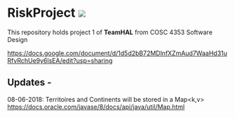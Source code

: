 # RiskProject ![](https://travis-ci.com/AlexMilligan/RiskProject.svg?token=w9mHzsjxCWQjxg31ooki&branch=master)<br>
This repository holds project 1 of **TeamHAL** from COSC 4353 Software Design

https://docs.google.com/document/d/1d5d2bB72MDlnfXZmAud7WaaHd31uRfvRchUe9y6lsEA/edit?usp=sharing


Updates - 
-----------------
08-06-2018: Territoires and Continents will be stored in a Map<k,v> https://docs.oracle.com/javase/8/docs/api/java/util/Map.html
